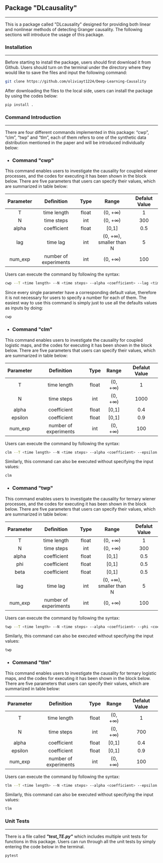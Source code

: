 ## Package "DLcausality"
***
This is a package called "DLcausality" designed for providing both linear and nonlinear methods of detecting Granger causality. The following sections will introduce the usage of this package.

### Installation
***
Before starting to install the package, users should first download it from Github. Users should turn on the terminal under the directory where they would like to save the files and input the following command:

```bash
git clone https://github.com/oliviayt1224/Deep-Learning-Causality
```
After downloading the files to the local side, users can install the package by using the codes below:
```bash
pip install .
```
### Command Introduction
***
There are four different commands implemented in this package: “cwp”, “clm”, “twp” and
“tlm”, each of them refers to one of the synthetic data distribution mentioned in the paper and will
be introduced individually below:

- ### Command "cwp"
This command enables users to investigate the causality for coupled wiener processes, and the codes for executing it has been shown in the block below. There are five parameters that users can specify their values, which are summarized in table below:

| Parameter | Definition | Type |Range|Defalut Value|
| :-----:| :----: | :----: |:----: | :----: |
| T | time length | float |(0, +∞)|1|
| N | time steps | int |(0, +∞)|300|
| alpha | coefficient | float |[0,1]|0.5|
| lag | time lag | int |(0, +∞), smaller than N|5|
| num_exp | number of experiments | int |(0, +∞)|100|

Users can execute the command by following the syntax:
```bash
cwp --T <time length> --N <time steps> --alpha <coefficient> --lag <time lag> --num_exp <number of experiments>
```
Since every single parameter have a corresponding default value, therefore it is not necessary for users to specify a number for each of them. The easiest way to use this command is simply just to use all the defaults values as inputs by doing:
```bash
cwp
```
- ### Command "clm"
This command enables users to investigate the causality for coupled logistic maps, and the codes for executing it has been shown in the block below. There are five parameters that users can specify their values, which are summarized in table below:

| Parameter | Definition | Type |Range|Defalut Value|
| :-----:| :----: | :----: |:----: | :----: |
| T | time length | float |(0, +∞)|1|
| N | time steps | int |(0, +∞)|1000|
| alpha | coefficient | float |[0,1]|0.4|
| epsilon | coefficient | float |[0,1]|0.9|
| num_exp | number of experiments | int |(0, +∞)|100|

Users can execute the command by following the syntax:
```bash
clm --T <time length> --N <time steps> --alpha <coefficient> --epsilon <coefficient> --num_exp <number of experiments>
```
Similarly, this command can also be executed without specifying the input values:
```bash
clm
```
- ### Command "twp"
This command enables users to investigate the causality for ternary wiener processes, and the codes for executing it has been shown in the block below. There are five parameters that users can specify their values, which are summarized in table below:

| Parameter | Definition | Type |Range|Defalut Value|
| :-----:| :----: | :----: |:----: | :----: |
| T | time length | float |(0, +∞)|1|
| N | time steps | int |(0, +∞)|300|
| alpha | coefficient | float |[0,1]|0.5|
| phi | coefficient | float |[0,1]|0.5|
| beta | coefficient | float |[0,1]|0.5|
| lag | time lag | int |(0, +∞), smaller than N|5|
| num_exp | number of experiments | int |(0, +∞)|100|

Users can execute the command by following the syntax:
```bash
twp --T <time length> --N <time steps> --alpha <coefficient> --phi <coefficient> --beta <coefficient> --lag <time lag> --num_exp <number of experiments>
```
Similarly, this command can also be executed without specifying the input values:
```bash
twp
```

- ### Command "tlm"
This command enables users to investigate the causality for ternary logistic maps, and the codes for executing it has been shown in the block below. There are five parameters that users can specify their values, which are summarized in table below:

| Parameter | Definition | Type |Range|Defalut Value|
| :-----:| :----: | :----: |:----: | :----: |
| T | time length | float |(0, +∞)|1|
| N | time steps | int |(0, +∞)|700|
| alpha | coefficient | float |[0,1]|0.4|
| epsilon | coefficient | float |[0,1]|0.9|
| num_exp | number of experiments | int |(0, +∞)|100|

Users can execute the command by following the syntax:
```bash
tlm --T <time length> --N <time steps> --alpha <coefficient> --epsilon <coefficient> --num_exp <number of experiments>
```
Similarly, this command can also be executed without specifying the input values:
```bash
tlm
```
### Unit Tests
***
There is a file called ***"test_TE.py"*** which includes multiple unit tests for functions in this package. Users can run through all the unit tests by simply entering the code below in the terminal.
```bash
pytest
```

